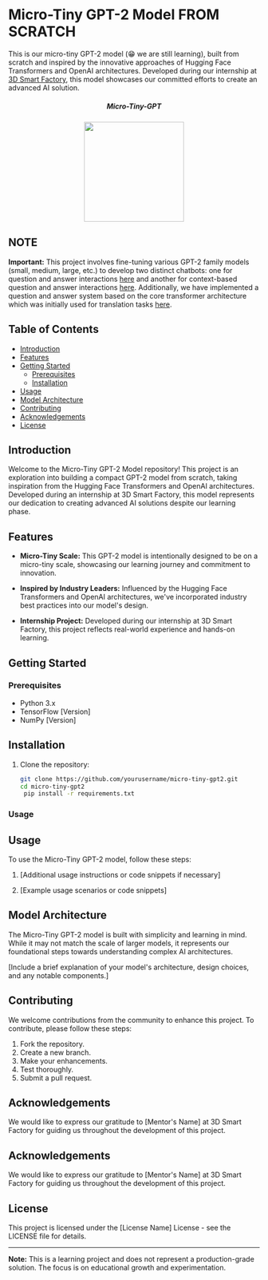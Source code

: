 # Micro-Tiny GPT-2 Model FROM SCRATCH
This is our micro-tiny GPT-2 model (😁 we are still learning), built from scratch and inspired by the innovative approaches of Hugging Face Transformers and OpenAI architectures. Developed during our internship at [3D Smart Factory](https://3dsmartfactory.csit.ma/), this model showcases our committed efforts to create an advanced AI solution.


<div align="center">
  <h5>Micro-Tiny-GPT</h5>
  <img src="https://github-production-user-asset-6210df.s3.amazonaws.com/89405673/264447768-39a2a1a9-ca80-44cd-9d83-fd1358cb379b.png" width="200" height="200" />
</div>

## NOTE

**Important:** This project involves fine-tuning various GPT-2 family models (small, medium, large, etc.) to develop two distinct chatbots: one for question and answer interactions [here](https://github.com/benisalla/fine-tune-gpt-2-chatbot) and another for context-based question and answer interactions [here](https://github.com/benisalla/fine-tune-gpt2_on_context_Q-A). Additionally, we have implemented a question and answer system based on the core transformer architecture which was initially used for translation tasks [here](https://github.com/benisalla/chatbot-based-translation-transformer).

## Table of Contents

- [Introduction](#introduction)
- [Features](#features)
- [Getting Started](#getting-started)
  - [Prerequisites](#prerequisites)
  - [Installation](#installation)
- [Usage](#usage)
- [Model Architecture](#model-architecture)
- [Contributing](#contributing)
- [Acknowledgements](#acknowledgements)
- [License](#license)

## Introduction

Welcome to the Micro-Tiny GPT-2 Model repository! This project is an exploration into building a compact GPT-2 model from scratch, taking inspiration from the Hugging Face Transformers and OpenAI architectures. Developed during an internship at 3D Smart Factory, this model represents our dedication to creating advanced AI solutions despite our learning phase.

## Features

- **Micro-Tiny Scale:** This GPT-2 model is intentionally designed to be on a micro-tiny scale, showcasing our learning journey and commitment to innovation.

- **Inspired by Industry Leaders:** Influenced by the Hugging Face Transformers and OpenAI architectures, we've incorporated industry best practices into our model's design.

- **Internship Project:** Developed during our internship at 3D Smart Factory, this project reflects real-world experience and hands-on learning.

## Getting Started

### Prerequisites

- Python 3.x
- TensorFlow [Version]
- NumPy [Version]

## Installation

1. Clone the repository:

   ```sh
   git clone https://github.com/yourusername/micro-tiny-gpt2.git
   cd micro-tiny-gpt2
    pip install -r requirements.txt
   ```


### Usage

## Usage

To use the Micro-Tiny GPT-2 model, follow these steps:

1. [Additional usage instructions or code snippets if necessary]

2. [Example usage scenarios or code snippets]

## Model Architecture

The Micro-Tiny GPT-2 model is built with simplicity and learning in mind. While it may not match the scale of larger models, it represents our foundational steps towards understanding complex AI architectures.

[Include a brief explanation of your model's architecture, design choices, and any notable components.]

## Contributing

We welcome contributions from the community to enhance this project. To contribute, please follow these steps:

1. Fork the repository.
2. Create a new branch.
3. Make your enhancements.
4. Test thoroughly.
5. Submit a pull request.

## Acknowledgements

We would like to express our gratitude to [Mentor's Name] at 3D Smart Factory for guiding us throughout the development of this project.

## Acknowledgements

We would like to express our gratitude to [Mentor's Name] at 3D Smart Factory for guiding us throughout the development of this project.


## License

This project is licensed under the [License Name] License - see the LICENSE file for details.

---

**Note:** This is a learning project and does not represent a production-grade solution. The focus is on educational growth and experimentation.

